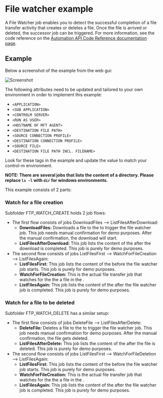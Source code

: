 # File watcher example

A File Watcher job enables you to detect the successful completion of a file transfer activity that creates or deletes a file. Once the file is arrived or deleted, the successor job can be triggered. For more information, see the code reference on the [Automation API Code Reference documentation page](https://docs.bmc.com/docs/display/public/workloadautomation/Control-M+Automation+API+-+Code+Reference).

## Example

Below a screenshot of the example from the web gui:

![Screenshot](/images/file-watcher-flow.png)

The following attributes need to be updated and tailored to your own environment in order to implement this example: 

* ```<APPLICATION>```
* ```<SUB APPLICATION>```
* ```<CONTROLM SERVER>```
* ```<RUN AS USER>```
* ```<HOSTNAME OF MFT AGENT>```
* ```<DESTINATION FILE PATH>```
* ```<SOURCE CONNECTION PROFILE>```
* ```<DESTINATION CONNECTION PROFILE>```
* ```<SOURCE FILE>```
* ```<DESTINATION FILE PATH INCL. FILENAME>```	

Look for these tags in the example and update the value to match your control-m environment.

__NOTE: There are several jobs that lists the content of a directory. Please replace ```ls -l``` with ```dir``` for windows environments.__	
				
This example consists of 2 parts:

### Watch for a file creation

Subfolder FTP_WATCH_CREATE holds 2 job flows:

* The first flow consists of jobs DownloadFiles --> ListFilesAfterDownload: 
	* __DownloadFiles:__ Downloads a file to the <DESTINATION PATH> to trigger the file watcher job. This job needs manual confirmation for demo purposes. After the manual confirmation, the download will start. 
	* __ListFilesAfterDownload:__ This job lists the content of the <DESTINATION PATH> after the download is completed. This job is purely for demo purposes.
* The second flow consists of jobs ListFilesFirst --> WatchForFileCreation --> ListFilesAgain:
	* __ListFilesFirst:__ This job lists the content of the <DESTINATION PATH> before the file watcher job starts. This job is purely for demo purposes.
	* __WatchForFileCreation:__ This is the actual file transfer job that watches for the the a file in the <DESTINATION PATH>.
	* __ListFilesAgain:__ This job lists the content of the <DESTINATION PATH> after the file watcher job is completed. This job is purely for demo purposes.

### Watch for a file to be deleted

Subfolder FTP_WATCH_DELETE has a similar setup:

* The first flow consists of jobs DeleteFile --> ListFilesAfterDelete: 
	* __DeleteFile:__ Deletes a file to the <DESTINATION PATH> to trigger the file watcher job. This job needs manual confirmation for demo purposes. After the manual confirmation, the file gets deleted. 
	* __ListFilesAfterDelete:__ This job lists the content of the <DESTINATION PATH> after the file is deleted. This job is purely for demo purposes.
* The second flow consists of jobs ListFilesFirst --> WatchForFileDeletion --> ListFilesAgain:
	* __ListFilesFirst:__ This job lists the content of the <DESTINATION PATH> before the file watcher job starts. This job is purely for demo purposes.
	* __WatchForFileCreation:__ This is the actual file transfer job that watches for the the a file in the <DESTINATION PATH>.
	* __ListFilesAgain:__ This job lists the content of the <DESTINATION PATH> after the file watcher job is completed. This job is purely for demo purposes.
